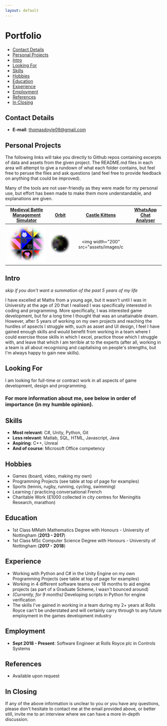 ```yaml
---
layout: default
---
```


# Portfolio

- [Contact Details](#contact-details)
- [Personal Projects](#personal-projects)
- [Intro](#intro)
- [Looking For](#looking-for)
- [Skills](#skills)
- [Hobbies](#hobbies)
- [Education](#education)
- [Experience](#experience)
- [Employment](#employment)
- [References](#references)
- [In Closing](#in-closing)

## Contact Details

- **E-mail**: thomasdoyle09@gmail.com

## Personal Projects

The following links will take you directly to Github repos containing excerpts of data and assets from the given project. The README.md files in each area will attempt to give a rundown of what each folder contains, but feel free to peruse the files and ask questions (and feel free to provide feedback on anything that could be improved).

Many of the tools are not user-friendly as they were made for my personal use, but effort has been made to make them more understandable, and explanations are given.

| [**Medieval Battle Management Simulator**](https://github.com/ThomasDoyle11/medieval_battle_management_sim) | [**Orbit**](https://github.com/ThomasDoyle11/orbit) | [**Castle Kittens**](https://github.com/ThomasDoyle11/castle_kittens/) | [**WhatsApp Chat Analyser**](https://github.com/ThomasDoyle11/whatsapp_chat_analyser/) |
|:-:|:-:|:-:|:-:|
| <img width="200" src="assets/images/medieval_sim_icon.png"> | <img width="200" src="assets/images/orbit_icon.png"> | <img width="200" src="assets/images/c

## Intro 

_skip if you don't want a summation of the past 5 years of my life_

I have excelled at Maths from a young age, but it wasn't until I was in University at the age of 20 that I realised I was specifically interested in coding and programming. More specifically, I was interested game development, but for a long time I thought that was an unattainable dream. However, after 5 years of working on my own projects and reaching the hurdles of apsects I struggle with, such as asset and UI design, I feel I have gained enough skills and would benefit from working in a team where I could exercise those skills in which I excel, practice those which I struggle with, and leave that which I am terrible at to the experts (after all, working in a team is all about recognising and capitalising on people's strengths, but I'm always happy to gain new skills).

## Looking For

I am looking for full-time or contract work in all aspects of game development, design and programming.

### For more information about me, see below in order of importance (in my humble opinion).

## Skills

- **Most relevant**: C#, Unity, Python, Git
- **Less relevant**: Matlab, SQL, HTML, Javascript, Java
- **Aspiring**: C++, Unreal
- **And of course**: Microsoft Office competency

## Hobbies

- Games (board, video, making my own)
- Programming Projects (see table at top of page for examples)
- Sports (tennis, rugby, running, cycling, swimming)
- Learning / practicing conversational French
- Charitable Work (£1000 collected in city centres for Meningitis Research, marathon)

## Education

- 1st Class MMath Mathematics Degree with Honours - University of Nottingham (**2013 - 2017**)
- 1st Class MSc Computer Science Degree with Honours - University of Nottingham (**2017 - 2018**)

## Experience

- Working with Python and C# in the Unity Engine on my own Programming Projects (see table at top of page for examples)
- Working in 4 different software teams over 18 months to aid engine projects (as part of a Graduate Scheme, I wasn't bounced around)
- _(Currently, for 9 months)_ Developing scripts in Python for engine verification
- The skills I've gained in working in a team during my 2+ years at Rolls Royce can't be understated and will certainly carry through to any future employment in the games development industry

## Employment

- **Sept 2018 - Present**: Software Engineer at Rolls Royce plc in Controls Systems

## References
- Available upon request

## In Closing

If any of the above information is unclear to you or you have any questions, please don't hesitate to contact me at the email provided above, or better still, invite me to an interview where we can have a more in-depth discussion.
